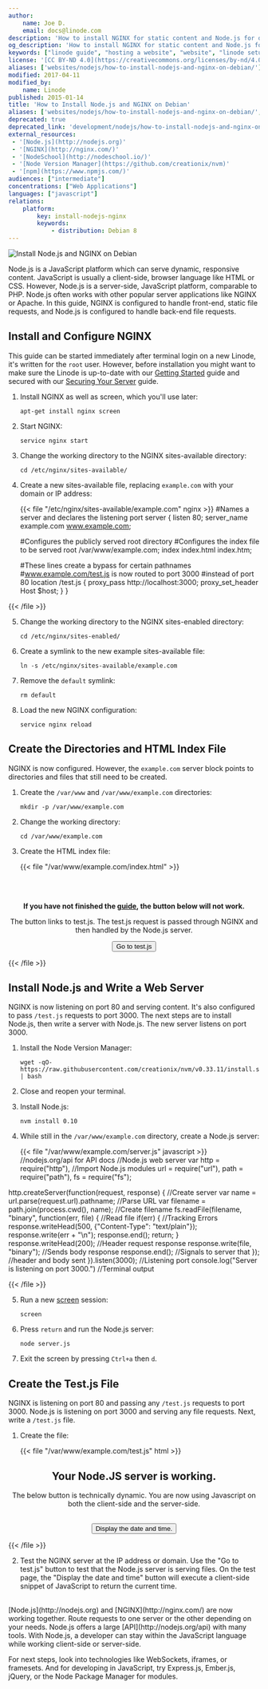 ```yaml
---
author:
    name: Joe D.
    email: docs@linode.com
description: 'How to install NGINX for static content and Node.js for dynamic requests.'
og_description: 'How to install NGINX for static content and Node.js for dynamic requests.'
keywords: ["linode guide", "hosting a website", "website", "linode setup", " install node.js", " install nginx", " debian", " front-end requests", " back-end requests"]
license: '[CC BY-ND 4.0](https://creativecommons.org/licenses/by-nd/4.0)'
aliases: ['websites/nodejs/how-to-install-nodejs-and-nginx-on-debian/']
modified: 2017-04-11
modified_by:
    name: Linode
published: 2015-01-14
title: 'How to Install Node.js and NGINX on Debian'
aliases: ['websites/nodejs/how-to-install-nodejs-and-nginx-on-debian/','websites/nodejs/nodejs-nginx-debian/','websites/nodejs/how-to-install-nodejs-and-nginx-on-debian/index.cfm/']
deprecated: true
deprecated_link: 'development/nodejs/how-to-install-nodejs-and-nginx-on-debian-10/'
external_resources:
 - '[Node.js](http://nodejs.org)'
 - '[NGINX](http://nginx.com/)'
 - '[NodeSchool](http://nodeschool.io/)'
 - '[Node Version Manager](https://github.com/creationix/nvm)'
 - '[npm](https://www.npmjs.com/)'
audiences: ["intermediate"]
concentrations: ["Web Applications"]
languages: ["javascript"]
relations:
    platform:
        key: install-nodejs-nginx
        keywords:
            - distribution: Debian 8
---
```


![Install Node.js and NGINX on Debian](How_to_Install_Nodejs_and_Nginx_on_Debian_smg.jpg)

Node.js is a JavaScript platform which can serve dynamic, responsive content. JavaScript is usually a client-side, browser language like HTML or CSS. However, Node.js is a server-side, JavaScript platform, comparable to PHP. Node.js often works with other popular server applications like NGINX or Apache. In this guide, NGINX is configured to handle front-end, static file requests, and Node.js is configured to handle back-end file requests.

## Install and Configure NGINX
This guide can be started immediately after terminal login on a new Linode, it's written for the `root` user. However, before installation you might want to make sure the Linode is up-to-date with our [Getting Started](/docs/getting-started) guide and secured with our [Securing Your Server](/docs/securing-your-server) guide.

1.  Install NGINX as well as screen, which you'll use later:

        apt-get install nginx screen

2.  Start NGINX:

        service nginx start

3.  Change the working directory to the NGINX sites-available directory:

        cd /etc/nginx/sites-available/

4.  Create a new sites-available file, replacing `example.com` with your domain or IP address:

    {{< file "/etc/nginx/sites-available/example.com" nginx >}}
#Names a server and declares the listening port
server {
    listen 80;
    server_name example.com www.example.com;

    #Configures the publicly served root directory
    #Configures the index file to be served
    root /var/www/example.com;
        index index.html index.htm;

    #These lines create a bypass for certain pathnames
    #www.example.com/test.js is now routed to port 3000
    #instead of port 80
    location /test.js {
        proxy_pass http://localhost:3000;
        proxy_set_header Host $host;
    }
}

{{< /file >}}


5.  Change the working directory to the NGINX sites-enabled directory:

        cd /etc/nginx/sites-enabled/

6.  Create a symlink to the new example sites-available file:

        ln -s /etc/nginx/sites-available/example.com

7.  Remove the `default` symlink:

        rm default

8.  Load the new NGINX configuration:

        service nginx reload

## Create the Directories and HTML Index File

NGINX is now configured. However, the `example.com` server block points to directories and files that still need to be created.

1.  Create the `/var/www` and `/var/www/example.com` directories:

        mkdir -p /var/www/example.com

2.  Change the working directory:

        cd /var/www/example.com

3.  Create the HTML index file:

    {{< file "/var/www/example.com/index.html" >}}
<!DOCTYPE html>
<html>
<body>

<br>
<br>

<center>
<p>
<b>
If you have not finished the <a href="https://linode.com/docs/websites/nodejs/nodejs-nginx-debian">guide</a>, the button below will not work.
</b>
</p>
</center>

<center>
<p>
The button links to test.js. The test.js request is passed through NGINX and then handled by the Node.js server.
</p>
</center>

<center>
<a href="test.js">
<button type="button">Go to test.js</button>
</a>
</center>

</body>
</html>

{{< /file >}}



## Install Node.js and Write a Web Server
NGINX is now listening on port 80 and serving content. It's also configured to pass `/test.js` requests to port 3000. The next steps are to install Node.js, then write a server with Node.js. The new server listens on port 3000.

1.  Install the Node Version Manager:

        wget -qO- https://raw.githubusercontent.com/creationix/nvm/v0.33.11/install.sh | bash


2.  Close and reopen your terminal.

3.  Install Node.js:

        nvm install 0.10

4.  While still in the `/var/www/example.com` directory, create a Node.js server:

    {{< file "/var/www/example.com/server.js" javascript >}}
//nodejs.org/api for API docs
//Node.js web server
var http = require("http"),                           //Import Node.js modules
    url = require("url"),
    path = require("path"),
    fs = require("fs");

http.createServer(function(request, response) {       //Create server
var name = url.parse(request.url).pathname;           //Parse URL
var filename = path.join(process.cwd(), name);        //Create filename
fs.readFile(filename, "binary", function(err, file) { //Read file
    if(err) {                                         //Tracking Errors
        response.writeHead(500, {"Content-Type": "text/plain"});
        response.write(err + "\n");
        response.end();
        return;
    }
    response.writeHead(200);                          //Header request response
    response.write(file, "binary");                   //Sends body response
    response.end();                                   //Signals to server that
 });                                                  //header and body sent
}).listen(3000);                                      //Listening port
console.log("Server is listening on port 3000.")      //Terminal output

{{< /file >}}


5.  Run a new [screen](/docs/networking/ssh/using-gnu-screen-to-manage-persistent-terminal-sessions) session:

        screen

6.  Press `return` and run the Node.js server:

        node server.js

7.  Exit the screen by pressing `Ctrl+a` then `d`.

## Create the Test.js File
NGINX is listening on port 80 and passing any `/test.js` requests to port 3000. Node.js is listening on port 3000 and serving any file requests. Next, write a `/test.js` file.

1.  Create the file:

    {{< file "/var/www/example.com/test.js" html >}}
<!DOCTYPE html>
<html>
<body>

<center>
<h2>
Your Node.JS server is working.
</h2>
</center>

<center>
<p>
The below button is technically dynamic. You are now using Javascript on both the client-side and the server-side.
</p>
</center>
<br>

<center>
<button type="button"
onclick="document.getElementById('sample').innerHTML = Date()">
Display the date and time.
</button>
<p id="sample"></p>
</center>

</body>
</html>

{{< /file >}}


2.  Test the NGINX server at the IP address or domain. Use the "Go to test.js" button to test that the Node.js server is serving files. On the test page, the "Display the date and time" button will execute a client-side snippet of JavaScript to return the current time.

<br>
[Node.js](http://nodejs.org) and [NGINX](http://nginx.com/) are now working together. Route requests to one server or the other depending on your needs. Node.js offers a large [API](http://nodejs.org/api) with many tools. With Node.js, a developer can stay within the JavaScript language while working client-side or server-side.

For next steps, look into technologies like WebSockets, iframes, or framesets. And for developing in JavaScript, try Express.js, Ember.js, jQuery, or the Node Package Manager for modules.
